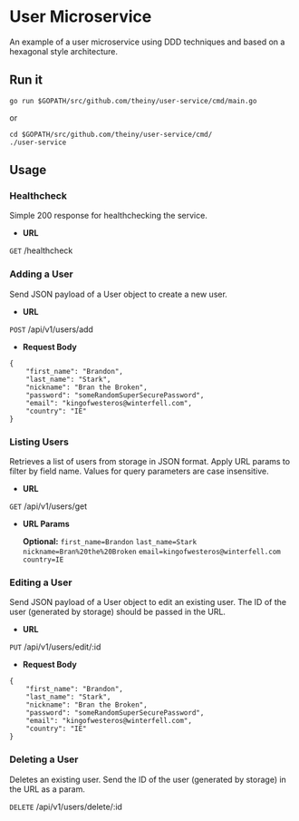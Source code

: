 # User Microservice

An example of a user microservice using DDD techniques and based on a hexagonal style architecture. 

## Run it
`go run $GOPATH/src/github.com/theiny/user-service/cmd/main.go`

or

```
cd $GOPATH/src/github.com/theiny/user-service/cmd/
./user-service
```

## Usage

### Healthcheck

Simple 200 response for healthchecking the service. 

- **URL**

`GET` /healthcheck

### Adding a User

Send JSON payload of a User object to create a new user. 

- **URL**
    
 `POST`   /api/v1/users/add
    
-   **Request Body**

```
{
	"first_name": "Brandon",
	"last_name": "Stark",
	"nickname": "Bran the Broken",
	"password": "someRandomSuperSecurePassword",
	"email": "kingofwesteros@winterfell.com",
	"country": "IE"
}
```

### Listing Users

Retrieves a list of users from storage in JSON format. Apply URL params to filter by field name. Values for query parameters are case insensitive. 

- **URL**

 `GET`   /api/v1/users/get

-   **URL Params**
    
    **Optional:** 
       `first_name=Brandon`
       `last_name=Stark`
       `nickname=Bran%20the%20Broken`
       `email=kingofwesteros@winterfell.com`
       `country=IE`

### Editing a User

Send JSON payload of a User object to edit an existing user. The ID of the user (generated by storage) should be passed in the URL. 

- **URL**
    
 `PUT`   /api/v1/users/edit/:id
    
-   **Request Body**

```
{
	"first_name": "Brandon",
	"last_name": "Stark",
	"nickname": "Bran the Broken",
	"password": "someRandomSuperSecurePassword",
	"email": "kingofwesteros@winterfell.com",
	"country": "IE"
}
```

### Deleting a User

Deletes an existing user. Send the ID of the user (generated by storage) in the URL as a param.

 `DELETE`   /api/v1/users/delete/:id